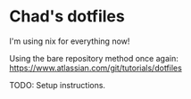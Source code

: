 # Chad's dotfiles

I'm using nix for everything now!

Using the bare repository method once again: https://www.atlassian.com/git/tutorials/dotfiles

TODO: Setup instructions.
